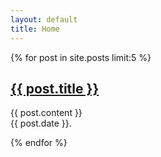 ```yaml
---
layout: default
title: Home
---
```


{% for post in site.posts limit:5 %}

<div class="post">
  <h2><a href="{{ post.url }}">{{ post.title }}</a></h2>
  {{ post.content }}
  <div class="date_posted">{{ post.date }}.</div>
</div>

{% endfor %}